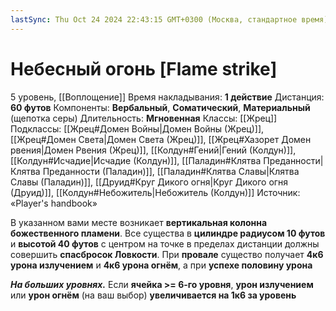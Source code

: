 ```yaml
---
lastSync: Thu Oct 24 2024 22:43:15 GMT+0300 (Москва, стандартное время)
---
```

# Небесный огонь [Flame strike]
5 уровень, [[Воплощение]]
Время накладывания: **1 действие**
Дистанция: **60 футов**
Компоненты: **Вербальный**, **Соматический**, **Материальный** (щепотка серы)
Длительность: **Мгновенная**
Классы: [[Жрец]]
Подклассы: [[Жрец#Домен Войны|Домен Войны (Жрец)]], [[Жрец#Домен Света|Домен Света (Жрец)]], [[Жрец#Хазорет Домен рвения|Домен Рвения (Жрец)]], [[Колдун#Гений|Гений (Колдун)]], [[Колдун#Исчадие|Исчадие (Колдун)]], [[Паладин#Клятва Преданности|Клятва Преданности (Паладин)]], [[Паладин#Клятва Славы|Клятва Славы (Паладин)]], [[Друид#Круг Дикого огня|Круг Дикого огня (Друид)]], [[Колдун#Небожитель|Небожитель (Колдун)]]
Источник: «Player's handbook»

В указанном вами месте возникает **вертикальная колонна божественного пламени**. Все существа в **цилиндре радиусом 10 футов** и **высотой 40 футов** с центром на точке в пределах дистанции должны совершить **спасбросок Ловкости**. При **провале** существо получает **4к6 урона излучением** и **4к6 урона огнём**, а при **успехе половину урона**

**_На больших уровнях._** Если **ячейка >= 6-го уровня**, **урон излучением** или **урон огнём** (на ваш выбор) **увеличивается на 1к6 за уровень**